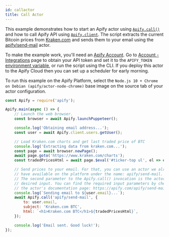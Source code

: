 ```yaml
---
id: callactor
title: Call Actor
---
```


This example demonstrates how to start an Apify actor using [`Apify.call()`](../api/apify#module_Apify.call) and how to call Apify API using
[`Apify.client`](../api/apify#module_Apify.client). The script extracts the current Bitcoin prices from
<a href="https://www.kraken.com/" target="_blank">Kraken.com</a> and sends them to your email using the
<a href="https://apify.com/apify/send-mail" target="_blank">apify/send-mail</a> actor.

To make the example work, you'll need an <a href="https://my.apify.com/" target="_blank">Apify Account</a>. Go to
<a href="https://my.apify.com/account#/integrations" target="_blank">Account - Integrations</a> page to obtain your API token and set it to the
`APIFY_TOKEN` [environment variable](../guides/environmentvariables), or run the script using the CLI. If you deploy this actor to the Apify Cloud
then you can set up a scheduler for early morning.

To run this example on the Apify Platform, select the `Node.js 10 + Chrome on Debian (apify/actor-node-chrome)` base image on the source tab of your
actor configuration.

```javascript
const Apify = require('apify');

Apify.main(async () => {
    // Launch the web browser.
    const browser = await Apify.launchPuppeteer();

    console.log('Obtaining email address...');
    const user = await Apify.client.users.getUser();

    // Load Kraken.com charts and get last traded price of BTC
    console.log('Extracting data from kraken.com...');
    const page = await browser.newPage();
    await page.goto('https://www.kraken.com/charts');
    const tradedPricesHtml = await page.$eval('#ticker-top ul', el => el.outerHTML);

    // Send prices to your email. For that, you can use an actor we already
    // have available on the platform under the name: apify/send-mail.
    // The second parameter to the Apify.call() invocation is the actor's
    // desired input. You can find the required input parameters by checking
    // the actor's documentation page: https://apify.com/apify/send-mail
    console.log(`Sending email to ${user.email}...`);
    await Apify.call('apify/send-mail', {
        to: user.email,
        subject: 'Kraken.com BTC',
        html: `<h1>Kraken.com BTC</h1>${tradedPricesHtml}`,
    });

    console.log('Email sent. Good luck!');
});
```
